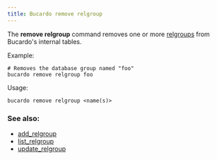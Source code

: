 ```yaml
---
title: Bucardo remove relgroup
---
```


The **remove relgroup** command removes one or more [relgroups](/Bucardo/object_types/relgroup)
from Bucardo's internal tables.

Example:

    # Removes the database group named "foo"
    bucardo remove relgroup foo

Usage:

    bucardo remove relgroup <name(s)>

### See also:

-   [add_relgroup](/Bucardo/cli/add_relgroup)
-   [list_relgroup](/Bucardo/cli/list_relgroup)
-   [update_relgroup](/Bucardo/cli/update_relgroup)
